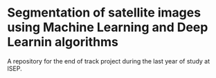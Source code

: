 # Segmentation of satellite images using Machine Learning and Deep Learnin algorithms
A repository for the end of track project during the last year of study at ISEP.

